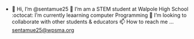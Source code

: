 -
    👋 Hi, I’m @sentamue25
    👀 I’m am a STEM student at Walpole High School
    :octocat: I’m currently leaarning computer Programming
    💁 I’m looking to collaborate with other students & educators
    📫 How to reach me ... sentamue25@wpsma.org

<!---
sentamue25/sentamue25 is a ✨ special ✨ repository because its `README.md` (this file) appears on your GitHub profile.
You can click the Preview link to take a look at your changes.
--->

